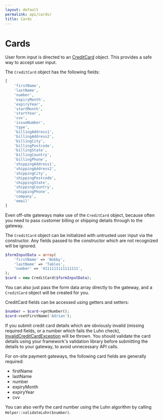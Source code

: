 ```yaml
---
layout: default
permalink: api/cards/
title: Cards
---
```


Cards
=====

User form input is directed to an [CreditCard](https://github.com/thephpleague/omnipay-common/blob/master/src/Omnipay/Common/CreditCard.php)
object. This provides a safe way to accept user input.

The `CreditCard` object has the following fields:

~~~ php
[
    'firstName',
    'lastName',
    'number',
    'expiryMonth',
    'expiryYear',
    'startMonth',
    'startYear',
    'cvv',
    'issueNumber',
    'type',
    'billingAddress1',
    'billingAddress2',
    'billingCity',
    'billingPostcode',
    'billingState',
    'billingCountry',
    'billingPhone',
    'shippingAddress1',
    'shippingAddress2',
    'shippingCity',
    'shippingPostcode',
    'shippingState',
    'shippingCountry',
    'shippingPhone',
    'company',
    'email'
]
~~~

Even off-site gateways make use of the `CreditCard` object, because often you need to pass
customer billing or shipping details through to the gateway.

The `CreditCard` object can be initialized with untrusted user input via the constructor.
Any fields passed to the constructor which are not recognized will be ignored.

~~~ php
$formInputData = array(
    'firstName' => 'Bobby',
    'lastName' => 'Tables',
    'number' => '4111111111111111',
);
$card = new CreditCard($formInputData);
~~~

You can also just pass the form data array directly to the gateway, and a `CreditCard` object
will be created for you.

CreditCard fields can be accessed using getters and setters:

~~~ php
$number = $card->getNumber();
$card->setFirstName('Adrian');
~~~

If you submit credit card details which are obviously invalid (missing required fields, or a number
which fails the Luhn check), [InvalidCreditCardException](https://github.com/thephpleague/omnipay-common/blob/master/src/Omnipay/Common/Exception/InvalidCreditCardException.php)
will be thrown.  You should validate the card details using your framework's validation library
before submitting the details to your gateway, to avoid unnecessary API calls.

For on-site payment gateways, the following card fields are generally required:

* firstName
* lastName
* number
* expiryMonth
* expiryYear
* cvv

You can also verify the card number using the Luhn algorithm by calling `Helper::validateLuhn($number)`.